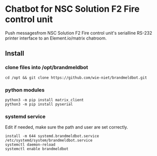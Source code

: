 # Chatbot for NSC Solution F2 Fire control unit 
Push messagesfrom NSC Solution F2 Fire control unit's serialline RS-232 printer interface to an Element.io/matrix chatroom.


## Install
### clone files into /opt/brandmeldbot
	cd /opt && git clone https://github.com/wie-niet/brandmeldbot.git


### python modules
	python3 -m pip install matrix_client
	python3 -m pip install pyserial

### systemd service
Edit if needed, make sure the path and user are set correctly.

	install -m 644 systemd.brandmeldbot.service /etc/systemd/system/brandmeldbot.service
	systemctl daemon-reload
	systemctl enable brandmeldbot


